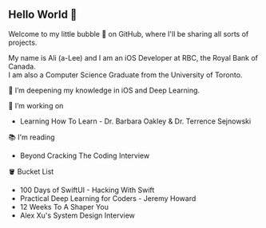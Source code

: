## Hello World 👋

Welcome to my little bubble 🫧 on GitHub, where I'll be sharing all sorts of projects.

My name is Ali (a-Lee) and I am an iOS Developer at RBC, the Royal Bank of Canada.\
I am also a Computer Science Graduate from the University of Toronto.

🌱 I’m deepening my knowledge in iOS and Deep Learning.

🔭 I’m working on 
* Learning How To Learn - Dr. Barbara Oakley & Dr. Terrence Sejnowski

📚 I'm reading 
* Beyond Cracking The Coding Interview

🪣 Bucket List
* 100 Days of SwiftUI - Hacking With Swift
* Practical Deep Learning for Coders - Jeremy Howard
* 12 Weeks To A Shaper You
* Alex Xu's System Design Interview

<!--
**GoodMorningA1i/GoodMorningA1i** is a ✨ _special_ ✨ repository because its `README.md` (this file) appears on your GitHub profile.

Here are some ideas to get you started:

- 🔭 I’m currently working on ...
- 🌱 I’m currently learning ...
- 👯 I’m looking to collaborate on ...
- 🤔 I’m looking for help with ...
- 💬 Ask me about ...
- 📫 How to reach me: ...
- 😄 Pronouns: ...
- ⚡ Fun fact: ...

Some more ideas:
- With this experience in fintech and haven taken courses like deep learning, I want to take a deeper dive 🌊 into quant trading, cryptocurrency, or other areas where I can levearge generative AI.

- [Machine Learning Specialization by Andrew Ng](https://www.coursera.org/specializations/machine-learning-introduction)
- [Learning How to Learn](https://www.coursera.org/learn/learning-how-to-learn)
- Gen AI bootcamp

-->
